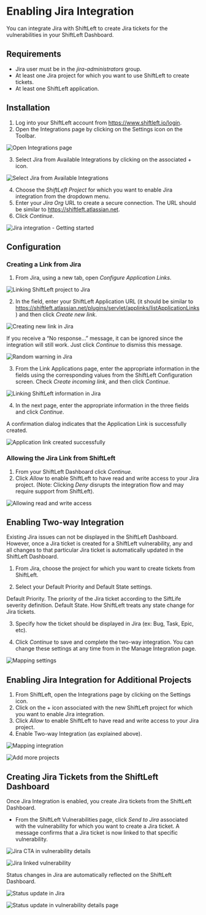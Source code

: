# Enabling Jira Integration

You can integrate Jira with ShiftLeft to create Jira tickets for the vulnerabilities in your ShiftLeft Dashboard.

## Requirements

- Jira user must be in the *jira-administrators* group.
- At least one Jira project for which you want to use ShiftLeft to create tickets.
- At least one ShiftLeft application. 

## Installation

1. Log into your ShiftLeft account from https://www.shiftleft.io/login.
2. Open the Integrations page by clicking on the Settings icon on the Toolbar.

![Open Integrations page](opening-integrations-page.png)

3. Select Jira from Available Integrations by clicking on the associated + icon.

![Select Jira from Available Integrations](available-integrations.png)

4. Choose the *ShiftLeft Project* for which you want to enable Jira integration from the dropdown menu.
5. Enter your *Jira Org* URL to create a secure connection. The URL should be similar to https://shiftleft.atlassian.net.
6. Click *Continue*.

![Jira integration - Getting started](getting-started.png)

## Configuration

### Creating a Link from Jira

1. From Jira, using a new tab, open *Configure Application Links*.

![Linking ShiftLeft project to Jira](linking-project-to-jira.png)

2. In the field, enter your ShiftLeft Application URL (it should be similar to https://shiftleft.atlassian.net/plugins/servlet/applinks/listApplicationLinks) and then click *Create new link*.

![Creating new link in Jira](creating-link-jira.png)

If you receive a “No response…” message, it can be ignored since the integration will still work. Just click *Continue* to dismiss this message.

![Random warning in Jira](warning-in-jira.png)

3. From the Link Applications page, enter the appropriate information in the fields using the corresponding values from the ShiftLeft Configuration screen. Check *Create incoming link*, and then click *Continue*.

![Linking ShiftLeft information in Jira](sl-info-in-jira.png)

4. In the next page, enter the appropriate information in the three fields and click *Continue*.

A confirmation dialog indicates that the Application Link is successfully created.

![Application link created successfully](linking-success.png)

### Allowing the Jira Link from ShiftLeft

1. From your ShiftLeft Dashboard click *Continue*.
2. Click *Allow* to enable ShiftLeft to have read and write access to your Jira project. 
(Note: Clicking *Deny* disrupts the integration flow and may require support from ShiftLeft).

![Allowing read and write access](read-write-access.png)

## Enabling Two-way Integration

Existing Jira issues can not be displayed in the ShiftLeft Dashboard. However, once a Jira ticket is created for a ShiftLeft  vulnerability, any and all changes to that particular Jira ticket is automatically updated in the ShiftLeft Dashboard.

1. From Jira, choose the project for which you want to create tickets from ShiftLeft. 

2. Select your Default Priority and Default State settings.

Default Priority. The priority of the Jira ticket according to the SiftLife severity definition.
Default State. How ShiftLeft treats any state change for Jira tickets.

3. Specify how the ticket should be displayed in Jira (ex: Bug, Task, Epic, etc).

4. Click *Continue* to save and complete the two-way integration.
You can change these settings at any time from in the Manage Integration page.

![Mapping settings](mapping-settings.png)

## Enabling Jira Integration for Additional Projects

1. From ShiftLeft, open the Integrations page by clicking on the Settings icon.
2. Click on the + icon associated with the new ShiftLeft project for which you want to enable Jira integration.
3. Click *Allow* to enable ShiftLeft to have read and write access to your Jira project.
4. Enable Two-way Integration (as explained above).

![Mapping integration](manage-integration.png)

![Add more projects](add-more-projects.png)


## Creating Jira Tickets from the ShiftLeft Dashboard

Once Jira Integration is enabled, you create Jira tickets from the ShiftLeft Dashboard.

- From the ShiftLeft Vulnerabilities page, click *Send to Jira* associated with the vulnerability for which you want to create a Jira ticket.
A message confirms that a Jira ticket is now linked to that specific vulnerability. 

![Jira CTA in vulnerability details](jira-cta.png)

![Jira linked vulnerability](jira-linked-vulnerability.png)

Status changes in Jira are automatically reflected on the ShiftLeft Dashboard.

![Status update in Jira](status-update-jira.png)

![Status update in vulnerability details page](status-update-sl.png)

